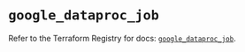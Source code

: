 # `google_dataproc_job`

Refer to the Terraform Registry for docs: [`google_dataproc_job`](https://registry.terraform.io/providers/hashicorp/google/6.34.1/docs/resources/dataproc_job).
